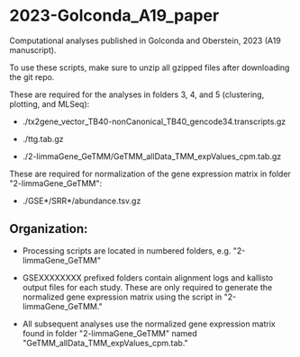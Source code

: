 # 2023-Golconda_A19_paper
Computational analyses published in Golconda and Oberstein, 2023 (A19 manuscript).

To use these scripts, make sure to unzip all gzipped files after downloading the git repo.

These are required for the analyses in folders 3, 4, and 5 (clustering, plotting, and MLSeq):

* ./tx2gene_vector_TB40-nonCanonical_TB40_gencode34.transcripts.gz

* ./ttg.tab.gz

* ./2-limmaGene_GeTMM/GeTMM_allData_TMM_expValues_cpm.tab.gz

These are required for normalization of the gene expression matrix in folder "2-limmaGene_GeTMM":

* ./GSE*/SRR*/abundance.tsv.gz

## Organization:
* Processing scripts are located in numbered folders, e.g. "2-limmaGene_GeTMM"
  
* GSEXXXXXXXX prefixed folders contain alignment logs and kallisto output files for each study. These are only required to generate the normalized gene expression matrix using the script in "2-limmaGene_GeTMM."
  
* All subsequent analyses use the normalized gene expression matrix found in folder "2-limmaGene_GeTMM" named "GeTMM_allData_TMM_expValues_cpm.tab."

